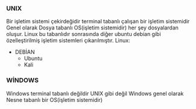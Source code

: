 
### UNIX

Bir işletim sistemi çekirdeğidir 
terminal tabanlı çalışan bir işletim sistemidir
Genel olarak Dosya tabanlı OS(işletim sistemidir) her şey dosyalardan oluşur.
Linux bu tabanlıdır sonrasında diğer ubuntu debian gibi özelleştirilmiş işletim sistemleri çıkarılmıştır.
Linux:
* DEBİAN 
	* Ubuntu
	* Kali 


### WİNDOWS

Windows terminal tabanlı değildir UNIX gibi değil
Windows genel olarak Nesne tabanlı bir OS(işletim sistemidir)